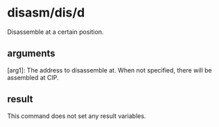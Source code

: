 # disasm/dis/d

Disassemble at a certain position.

## arguments

\[arg1\]: The address to disassemble at. When not specified, there will be assembled at CIP.

## result

This command does not set any result variables.
